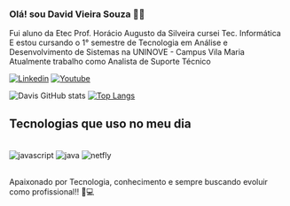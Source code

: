 
### Olá! sou David Vieira Souza 🖐🏾
Fui aluno da Etec Prof. Horácio Augusto da Silveira cursei Tec. Informática <br/>
E estou cursando o 1° semestre de  Tecnologia em Análise e Desenvolvimento de Sistemas na UNINOVE - Campus Vila Maria</br>
Atualmente trabalho como Analista de Suporte Técnico

[![Linkedin](https://img.shields.io/badge/LinkedIn-0077B5?style=for-the-badge&logo=linkedin&logoColor=white)](https://www.linkedin.com/in/david-vieira-souza-1a70a8283?lipi=urn%3Ali%3Apage%3Ad_flagship3_profile_view_base_contact_details%3BtE32TDaLTVeMEVoEfNTAjg%3D%3D)
[![Youtube](https://img.shields.io/badge/YouTube-FF0000?style=for-the-badge&logo=youtube&logoColor=white)](https://www.youtube.com/channel/UCcXPzp33xl2LNLgkSIl5IwQ)

![Davis GitHub stats](https://github-readme-stats.vercel.app/api?username=vsdavis&show_icons=true&theme=radical)
[![Top Langs](https://github-readme-stats.vercel.app/api/top-langs/?username=vsdavis&layout=pie)](https://github.com/anuraghazra/github-readme-status)

## Tecnologias que uso no meu dia

<div style="display: inline_block"><br/>

   <img align="center" alt="javascript" src="https://img.shields.io/badge/JavaScript-F7DF1E?style=for-the-badge&logo=javascript&logoColor=black" />
  <img align="center" alt="java" src="https://img.shields.io/badge/Java-ED8B00?style=for-the-badge&logo=openjdk&logoColor=white" />
  <img align="center" alt="netfly" src="https://img.shields.io/badge/Netlify-00C7B7?style=for-the-badge&logo=netlify&logoColor=white" />
  
</div><br/>

Apaixonado por Tecnologia, conhecimento e sempre buscando evoluir como profissional!! 🚀💻


